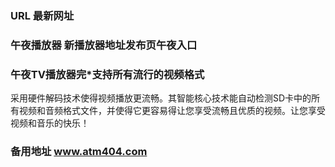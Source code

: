 ### URL 最新网址
### 午夜播放器 新播放器地址发布页午夜入口
### 午夜TV播放器完*支持所有流行的视频格式
采用硬件解码技术使得视频播放更流畅。其智能核心技术能自动检测SD卡中的所有视频和音频格式文件，并使得它更容易得让您享受流畅且优质的视频。让您享受视频和音乐的快乐！
### 备用地址 www.atm404.com
